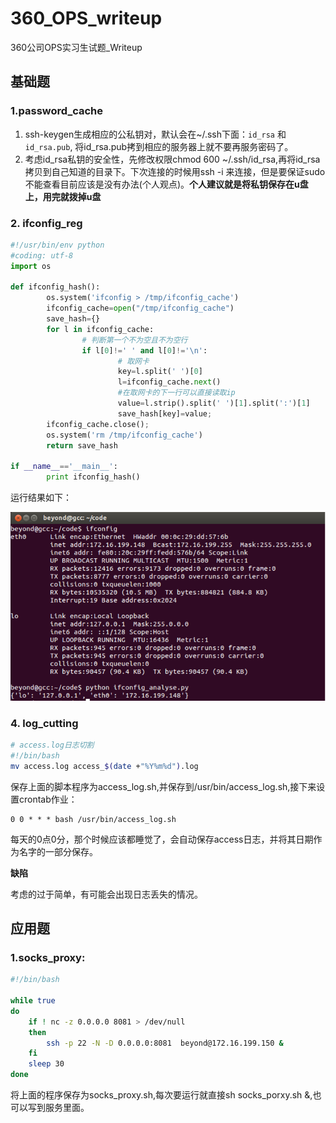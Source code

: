 # 360_OPS_writeup

360公司OPS实习生试题\_Writeup

## 基础题

### 1.password_cache

1. ssh-keygen生成相应的公私钥对，默认会在~/.ssh下面：`id_rsa` 和`id_rsa.pub`, 将id\_rsa.pub拷到相应的服务器上就不要再服务密码了。
2. 考虑id\_rsa私钥的安全性，先修改权限chmod 600 ~/.ssh/id_rsa,再将id_rsa拷贝到自己知道的目录下。下次连接的时候用ssh -i 来连接，但是要保证sudo不能查看目前应该是没有办法(个人观点)。**个人建议就是将私钥保存在u盘上，用完就拨掉u盘**

### 2. ifconfig_reg

```python
#!/usr/bin/env python
#coding: utf-8
import os

def ifconfig_hash():
        os.system('ifconfig > /tmp/ifconfig_cache')
        ifconfig_cache=open("/tmp/ifconfig_cache")
        save_hash={}
        for l in ifconfig_cache:
                # 判断第一个不为空且不为空行
                if l[0]!=' ' and l[0]!='\n':
                        # 取网卡
                        key=l.split(' ')[0]
                        l=ifconfig_cache.next()
                        #在取网卡的下一行可以直接读取ip
                        value=l.strip().split(' ')[1].split(':')[1]
                        save_hash[key]=value;
        ifconfig_cache.close();
        os.system('rm /tmp/ifconfig_cache')
        return save_hash

if __name__=='__main__':
        print ifconfig_hash()

```

运行结果如下：

![ifconfig_result](image/ifconfig.png)


### 4. log_cutting

```bash
# access.log日志切割
#!/bin/bash
mv access.log access_$(date +"%Y%m%d").log
```

保存上面的脚本程序为access_log.sh,并保存到/usr/bin/access_log.sh,接下来设置crontab作业：

```
0 0 * * * bash /usr/bin/access_log.sh
```

每天的0点0分，那个时候应该都睡觉了，会自动保存access日志，并将其日期作为名字的一部分保存。

**缺陷**

考虑的过于简单，有可能会出现日志丢失的情况。


## 应用题

### 1.socks_proxy:

```bash
#!/bin/bash

while true
do
    if ! nc -z 0.0.0.0 8081 > /dev/null
    then
        ssh -p 22 -N -D 0.0.0.0:8081  beyond@172.16.199.150 &
    fi
    sleep 30
done
```

将上面的程序保存为socks_proxy.sh,每次要运行就直接sh socks_porxy.sh &,也可以写到服务里面。








